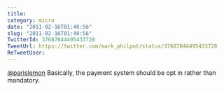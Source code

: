 ```yaml
---
title: 
category: micro
date: "2011-02-16T01:40:56"
slug: "2011-02-16T01:40:56"
TwitterId: 37687844495433728
TweetUrl: https://twitter.com/mark_philpot/status/37687844495433728
ReTweetUser: 
---
```


[@parislemon](https://twitter.com/parislemon) Basically, the payment system should be opt in rather than mandatory.